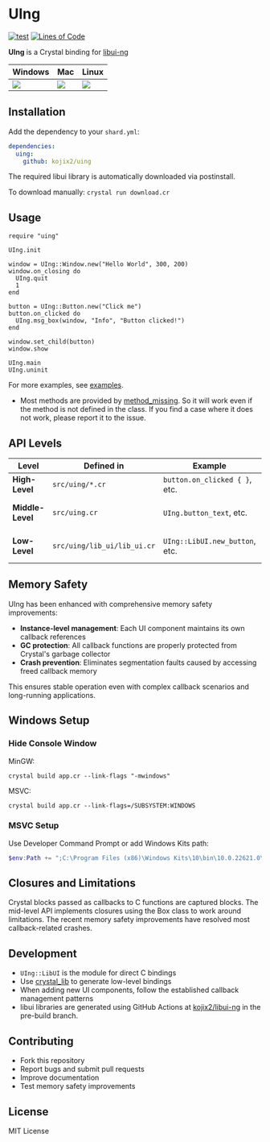 # UIng

[![test](https://github.com/kojix2/uing/actions/workflows/ci.yml/badge.svg)](https://github.com/kojix2/uing/actions/workflows/ci.yml)
[![Lines of Code](https://img.shields.io/endpoint?url=https%3A%2F%2Ftokei.kojix2.net%2Fbadge%2Fgithub%2Fkojix2%2Fuing%2Flines)](https://tokei.kojix2.net/github/kojix2/uing)

**UIng** is a Crystal binding for [libui-ng](https://github.com/libui-ng/libui-ng)

<table>
  <thead>
    <tr>
      <th>Windows</th>
      <th>Mac</th>
      <th>Linux</th>
    </tr>
  </thead>
  <tbody>
    <tr>
      <td><img src="https://user-images.githubusercontent.com/5798442/103118046-900ea780-46b0-11eb-81fc-32626762e4df.png"></td>
      <td><img src="https://user-images.githubusercontent.com/5798442/103118059-99980f80-46b0-11eb-9d12-324ec4d297c9.png"></td>
      <td><img src="https://user-images.githubusercontent.com/5798442/103118068-a0bf1d80-46b0-11eb-8c5c-3bdcc3dcfb26.png"></td>
    </tr>
  </tbody>
</table>

## Installation

Add the dependency to your `shard.yml`:

```yaml
dependencies:
  uing:
    github: kojix2/uing
```

The required libui library is automatically downloaded via postinstall.

To download manually: `crystal run download.cr`

## Usage

```crystal
require "uing"

UIng.init

window = UIng::Window.new("Hello World", 300, 200)
window.on_closing do
  UIng.quit
  1
end

button = UIng::Button.new("Click me")
button.on_clicked do
  UIng.msg_box(window, "Info", "Button clicked!")
end

window.set_child(button)
window.show

UIng.main
UIng.uninit
```

For more examples, see [examples](examples).

- Most methods are provided by [method_missing](https://github.com/kojix2/uing/blob/29cb13fa367367bcc2d6594c6b941097aa5bb6af/src/uing/control.cr#L2-L37). So it will work even if the method is not defined in the class. If you find a case where it does not work, please report it to the issue.

## API Levels

<table>
  <thead>
    <tr>
      <th><strong>Level</strong></th>
      <th><strong>Defined in</strong></th>
      <th><strong>Example</strong></th>
      <th><strong>Description</strong></th>
    </tr>
  </thead>
  <tbody>
    <tr>
      <td><strong>High-Level</strong></td>
      <td><code>src/uing/*.cr</code></td>
      <td><code>button.on_clicked { }</code>, etc.</td>
      <td>Object-oriented API</td>
    </tr>
    <tr>
      <td><strong>Middle-Level</strong></td>
      <td><code>src/uing.cr</code></td>
      <td><code>UIng.button_text</code>, etc.</td>
      <td>Handles memory management</td>
    </tr>
    <tr>
      <td><strong>Low-Level</strong></td>
      <td><code>src/uing/lib_ui/lib_ui.cr</code></td>
      <td><code>UIng::LibUI.new_button</code>, etc.</td>
      <td>Direct bindings to libui</td>
    </tr>
  </tbody>
</table>

## Memory Safety

UIng has been enhanced with comprehensive memory safety improvements:

- **Instance-level management**: Each UI component maintains its own callback references
- **GC protection**: All callback functions are properly protected from Crystal's garbage collector
- **Crash prevention**: Eliminates segmentation faults caused by accessing freed callback memory

This ensures stable operation even with complex callback scenarios and long-running applications.

## Windows Setup

### Hide Console Window

MinGW:

```
crystal build app.cr --link-flags "-mwindows"
```

MSVC:

```
crystal build app.cr --link-flags=/SUBSYSTEM:WINDOWS
```

### MSVC Setup

Use Developer Command Prompt or add Windows Kits path:

```powershell
$env:Path += ";C:\Program Files (x86)\Windows Kits\10\bin\10.0.22621.0\x64"
```

## Closures and Limitations

Crystal blocks passed as callbacks to C functions are captured blocks. The mid-level API implements closures using the Box class to work around limitations. The recent memory safety improvements have resolved most callback-related crashes.

## Development

- `UIng::LibUI` is the module for direct C bindings
- Use [crystal_lib](https://github.com/crystal-lang/crystal_lib) to generate low-level bindings
- When adding new UI components, follow the established callback management patterns
- libui libraries are generated using GitHub Actions at [kojix2/libui-ng](https://github.com/kojix2/libui-ng) in the pre-build branch.

## Contributing

- Fork this repository
- Report bugs and submit pull requests
- Improve documentation
- Test memory safety improvements

## License

MIT License
